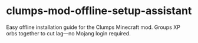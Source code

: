 # clumps-mod-offline-setup-assistant
Easy offline installation guide for the Clumps Minecraft mod. Groups XP orbs together to cut lag—no Mojang login required.
